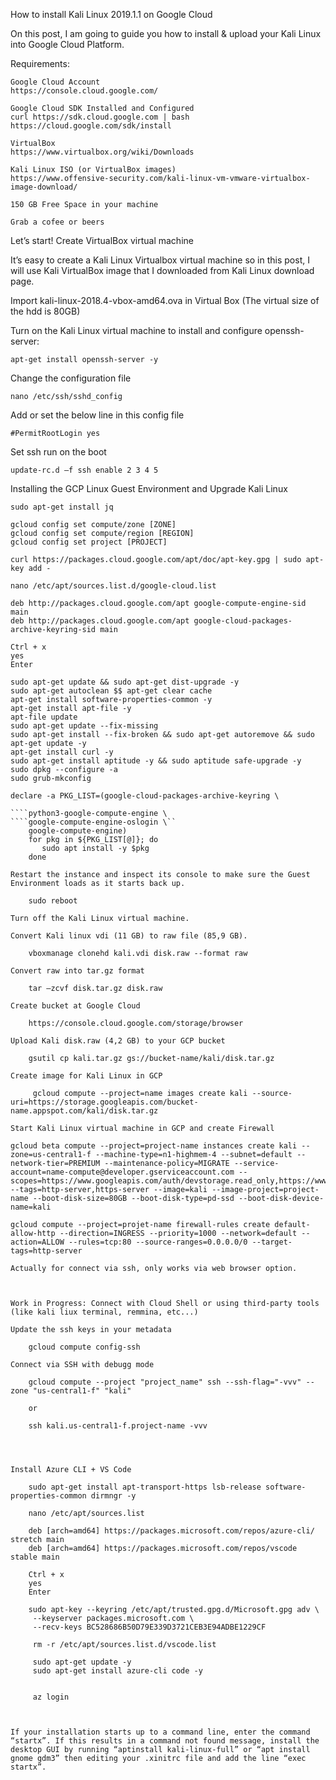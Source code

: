 
How to install Kali Linux 2019.1.1 on Google Cloud

On this post, I am going to guide you how to install & upload your Kali Linux into Google Cloud Platform.

Requirements:
    
    Google Cloud Account 
    https://console.cloud.google.com/
    
    Google Cloud SDK Installed and Configured 
    curl https://sdk.cloud.google.com | bash
    https://cloud.google.com/sdk/install
    
    VirtualBox 
    https://www.virtualbox.org/wiki/Downloads
    
    Kali Linux ISO (or VirtualBox images) 
    https://www.offensive-security.com/kali-linux-vm-vmware-virtualbox-image-download/
    
    150 GB Free Space in your machine
    
    Grab a cofee or beers
    

Let’s start! Create VirtualBox virtual machine

It’s easy to create a Kali Linux Virtualbox virtual machine so in this post, I will use Kali VirtualBox image that I downloaded from Kali Linux download page.

Import kali-linux-2018.4-vbox-amd64.ova in Virtual Box (The virtual size of the hdd is 80GB)

Turn on the Kali Linux virtual machine to install and configure openssh-server:

    apt-get install openssh-server -y

Change the configuration file

    nano /etc/ssh/sshd_config

Add or set the below line in this config file

    #PermitRootLogin yes

Set ssh run on the boot

    update-rc.d –f ssh enable 2 3 4 5
    
Installing the GCP Linux Guest Environment and Upgrade Kali Linux
    
    sudo apt-get install jq
    
    gcloud config set compute/zone [ZONE]
    gcloud config set compute/region [REGION]
    gcloud config set project [PROJECT]

    curl https://packages.cloud.google.com/apt/doc/apt-key.gpg | sudo apt-key add -

    nano /etc/apt/sources.list.d/google-cloud.list
    
    deb http://packages.cloud.google.com/apt google-compute-engine-sid main
    deb http://packages.cloud.google.com/apt google-cloud-packages-archive-keyring-sid main
    
    Ctrl + x 
    yes
    Enter

    sudo apt-get update && sudo apt-get dist-upgrade -y
    sudo apt-get autoclean $$ apt-get clear cache
    apt-get install software-properties-common -y
    apt-get install apt-file -y
    apt-file update
    sudo apt-get update --fix-missing
    sudo apt-get install --fix-broken && sudo apt-get autoremove && sudo apt-get update -y
    apt-get install curl -y
    sudo apt-get install aptitude -y && sudo aptitude safe-upgrade -y
    sudo dpkg --configure -a
    sudo grub-mkconfig
    
    declare -a PKG_LIST=(google-cloud-packages-archive-keyring \
````python-google-compute-engine \
````python3-google-compute-engine \
````google-compute-engine-oslogin \``
    google-compute-engine)
    for pkg in ${PKG_LIST[@]}; do
       sudo apt install -y $pkg
    done
    
Restart the instance and inspect its console to make sure the Guest Environment loads as it starts back up.

    sudo reboot

Turn off the Kali Linux virtual machine.

Convert Kali linux vdi (11 GB) to raw file (85,9 GB).

    vboxmanage clonehd kali.vdi disk.raw --format raw

Convert raw into tar.gz format

    tar –zcvf disk.tar.gz disk.raw

Create bucket at Google Cloud

    https://console.cloud.google.com/storage/browser

Upload Kali disk.raw (4,2 GB) to your GCP bucket

    gsutil cp kali.tar.gz gs://bucket-name/kali/disk.tar.gz

Create image for Kali Linux in GCP

     gcloud compute --project=name images create kali --source-uri=https://storage.googleapis.com/bucket-name.appspot.com/kali/disk.tar.gz

Start Kali Linux virtual machine in GCP and create Firewall

gcloud beta compute --project=project-name instances create kali --zone=us-central1-f --machine-type=n1-highmem-4 --subnet=default --network-tier=PREMIUM --maintenance-policy=MIGRATE --service-account=name-compute@developer.gserviceaccount.com --scopes=https://www.googleapis.com/auth/devstorage.read_only,https://www.googleapis.com/auth/logging.write,https://www.googleapis.com/auth/monitoring.write,https://www.googleapis.com/auth/servicecontrol,https://www.googleapis.com/auth/service.management.readonly,https://www.googleapis.com/auth/trace.append --tags=http-server,https-server --image=kali --image-project=project-name --boot-disk-size=80GB --boot-disk-type=pd-ssd --boot-disk-device-name=kali

gcloud compute --project=projet-name firewall-rules create default-allow-http --direction=INGRESS --priority=1000 --network=default --action=ALLOW --rules=tcp:80 --source-ranges=0.0.0.0/0 --target-tags=http-server    

Actually for connect via ssh, only works via web browser option.



Work in Progress: Connect with Cloud Shell or using third-party tools (like kali liux terminal, remmina, etc...)

Update the ssh keys in your metadata

    gcloud compute config-ssh
    
Connect via SSH with debugg mode
     
    gcloud compute --project "project_name" ssh --ssh-flag="-vvv" --zone "us-central1-f" "kali"
    
    or
    
    ssh kali.us-central1-f.project-name -vvv




Install Azure CLI + VS Code 

    sudo apt-get install apt-transport-https lsb-release software-properties-common dirmngr -y
    
    nano /etc/apt/sources.list
    
    deb [arch=amd64] https://packages.microsoft.com/repos/azure-cli/ stretch main
    deb [arch=amd64] https://packages.microsoft.com/repos/vscode stable main
    
    Ctrl + x 
    yes
    Enter
    
    sudo apt-key --keyring /etc/apt/trusted.gpg.d/Microsoft.gpg adv \
     --keyserver packages.microsoft.com \
     --recv-keys BC528686B50D79E339D3721CEB3E94ADBE1229CF
     
     rm -r /etc/apt/sources.list.d/vscode.list
     
     sudo apt-get update -y
     sudo apt-get install azure-cli code -y
     
     
     az login
     
     
     
If your installation starts up to a command line, enter the command “startx”. If this results in a command not found message, install the desktop GUI by running “aptinstall kali-linux-full” or “apt install gnome gdm3” then editing your .xinitrc file and add the line “exec startx”.
